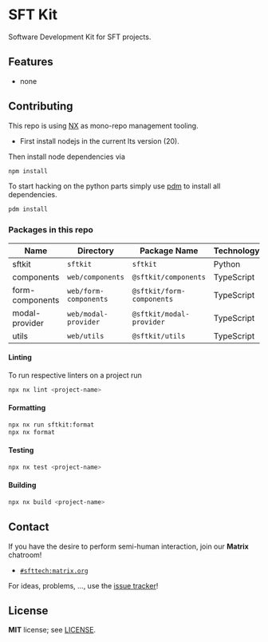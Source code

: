 # SFT Kit

Software Development Kit for SFT projects.

## Features

- none

## Contributing

This repo is using [NX](https://nx.dev/) as mono-repo management tooling.

- First install nodejs in the current lts version (20).

Then install node dependencies via

```bash
npm install
```

To start hacking on the python parts simply use [pdm](https://pdm-project.org) to install all dependencies.

```bash
pdm install
```

### Packages in this repo

| Name            | Directory             | Package Name              | Technology |
| --------------- | --------------------- | ------------------------- | ---------- |
| sftkit          | `sftkit`              | `sftkit`                  | Python     |
| components      | `web/components`      | `@sftkit/components`      | TypeScript |
| form-components | `web/form-components` | `@sftkit/form-components` | TypeScript |
| modal-provider  | `web/modal-provider`  | `@sftkit/modal-provider`  | TypeScript |
| utils           | `web/utils`           | `@sftkit/utils`           | TypeScript |

#### Linting

To run respective linters on a project run

```bash
npx nx lint <project-name>
```

#### Formatting

```bash
npx nx run sftkit:format
npx nx format
```

#### Testing

```bash
npx nx test <project-name>
```

#### Building

```bash
npx nx build <project-name>
```

## Contact

If you have the desire to perform semi-human interaction,
join our **Matrix** chatroom!

- [`#sfttech:matrix.org`](https://riot.im/app/#/room/#sfttech:matrix.org)

For ideas, problems, ..., use the [issue tracker](https://github.com/SFTtech/sftkit/issues)!

## License

**MIT** license; see [LICENSE](LICENSE).
